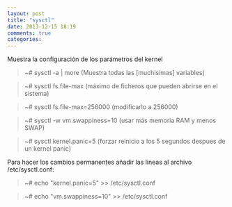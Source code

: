 ```yaml
---
layout: post
title: "sysctl"
date: 2013-12-15 18:19
comments: true
categories: 
---
```

Muestra la configuración de los parámetros del kernel

>~# sysctl -a | more (Muestra todas las [muchisimas] variables)

>~# sysctl fs.file-max     (máximo de ficheros que pueden abrirse en el sistema)

>~# sysctl fs.file-max=256000   (modificarlo a 256000)

>~# sysctl -w vm.swappiness=10 (usar más memoria RAM y menos SWAP)

>~# sysctl kernel.panic=5 (forzar reinicio a los 5 segundos despues de un kernel panic)

Para hacer los cambios permanentes añadir las lineas al archivo /etc/sysctl.conf:

>~# echo "kernel.panic=5" >> /etc/sysctl.conf

>~# echo "vm.swappiness=10" >> /etc/sysctl.conf

